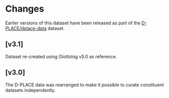 # Changes

Earlier versions of this dataset have been released as part of the
[D-PLACE/dplace-data](https://doi.org/10.5281/zenodo.596376) dataset.


## [v3.1]

Dataset re-created using Glottolog v5.0 as reference.


## [v3.0]

The D-PLACE data was rearranged to make it possible to curate constituent
datasets independently.


